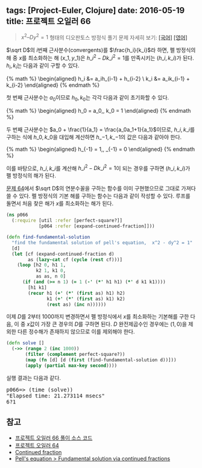 tags: [Project-Euler, Clojure]
date: 2016-05-19
title: 프로젝트 오일러 66
---
> $x^2 – Dy^2 = 1$ 형태의 디오판토스 방정식 풀기
> 문제 자세히 보기: [[국어]](http://euler.synap.co.kr/prob_detail.php?id=66) [[영어]](https://projecteuler.net/problem=66)

$\sqrt D$의 $i$번째 근사분수(convergents)를 $\frac{h_i}{k_i}$라 하면, 펠 방정식의 해 중 $x$를 최소화하는 해 $(x\_1, y\_1)$은 $h\_i^2 - Dk\_i^2 = 1$를 만족시키는 $(h\_i, k\_i)$가 된다. $h_i, k_i$는 다음과 같이 구할 수 있다.

{% math %}
\begin{aligned}
h_i &= a_ih_{i-1} + h_{i-2} \\
k_i &= a_ik_{i-1} + k_{i-2}
\end{aligned}
{% endmath %}
<!--more-->

첫 번째 근사분수는 $a_0$이므로 $h_0, k_0$는 각각 다음과 같이 초기화할 수 있다.

{% math %}
\begin{aligned}
h_0 = a_0,\, k_0 = 1
\end{aligned}
{% endmath %}

두 번째 근사분수는 $a_0 + \frac{1}{a_1} = \frac{a_0a_1+1}{a_1}$이므로, $h\_i, k\_i$를 구하는 식에 $h\_0, k\_0$을 대입해 계산하면 $h\_{-1}, k\_{-1}$의 값은 다음과 같아야 한다.

{% math %}
\begin{aligned}
h_{-1} = 1,, _{-1} = 0
\end{aligned}
{% endmath %}

이를 바탕으로, $h\_i, k\_i$를 계산해 $h\_i^2 - Dk\_i^2 = 1$이 되는 경우를 구하면 $(h\_i, k\_i)$가 펠 방정식의 해가 된다.

[문제 64](/2016/project-euler-064)에서 $\sqrt D$의 연분수꼴을 구하는 함수를 이미 구현했으므로 그대로 가져다 쓸 수 있다. 펠 방정식의 기본 해를 구하는 함수는 다음과 같이 작성할 수 있다. 루프를 돌면서 처음 찾은 해가 $x$를 최소화하는 해가 된다.

```clojure
(ns p066
  (:require [util :refer [perfect-square?]]
            [p064 :refer [expand-continued-fraction]]))

(defn find-fundamental-solution
  "find the fundamental solution of pell's equation,  x^2 - dy^2 = 1"
  [d]
  (let [cf (expand-continued-fraction d)
        as (lazy-cat cf (cycle (rest cf)))]
    (loop [h2 0, h1 1,
           k2 1, k1 0,
           as as, n 0]
      (if (and (>= n 1) (= 1 (-' (*' h1 h1) (*' d k1 k1))))
        [h1 k1]
        (recur h1 (+' (*' (first as) h1) h2)
               k1 (+' (*' (first as) k1) k2)
               (rest as) (inc n))))))
```

이제 $D$를 2부터 1000까지 변경하면서 펠 방정식에서 $x$를 최소화하는 기본해를 구한 다음, 이 중 $x$값이 가장 큰 경우의 $D$를 구하면 된다. $D$ 완전제곱수인 경우에는 $(1, 0)$을 제외한 다른 정수해가 존재하지 않으므로 이를 제외해야 한다.

```clojure
(defn solve []
  (->> (range 2 (inc 1000))
       (filter (complement perfect-square?))
       (map (fn [d] [d (first (find-fundamental-solution d))]))
       (apply (partial max-key second))))
```

실행 결과는 다음과 같다.

<pre class="console">
p066=> (time (solve))
"Elapsed time: 21.273114 msecs"
6?1
</pre>

## 참고
* [프로젝트 오일러 66 풀이 소스 코드](https://github.com/ntalbs/euler/blob/master/src/p066.clj)
* [프로젝트 오일러 64](/2016/project-euler-064)
* [Continued fraction](http://en.wikipedia.org/wiki/Continued_fraction)
* [Pell's equation > Fundamental solution via continued fractions](https://en.wikipedia.org/wiki/Pell%27s_equation#Fundamental_solution_via_continued_fractions)
